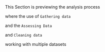 This Section is previewing the analysis process

where the use of `Gathering data`

and the `Assessing Data`

and `Cleaning data`

working with multiple datasets 
